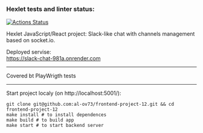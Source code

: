 ### Hexlet tests and linter status:
[![Actions Status](https://github.com/al-ov73/frontend-project-12/actions/workflows/hexlet-check.yml/badge.svg)](https://github.com/al-ov73/frontend-project-12/actions)

Hexlet JavaScript/React project:
Slack-like chat with channels management based on socket.io.

Deployed servise:
</br>
https://slack-chat-981a.onrender.com

---

Covered bt PlayWrigth tests

---

Start project localy (on http://localhost:5001/):
```
git clone git@github.com:al-ov73/frontend-project-12.git && cd frontend-project-12
make install # to install dependences
make build # to build app
make start # to start backend server
```
